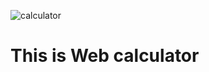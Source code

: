![calculator](https://github.com/Baburam99/Calculator/assets/139737597/6a92465d-17aa-48fb-9d6f-bd8bd7850eec)
<h1>This is Web calculator</h1
